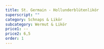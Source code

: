 ```yaml
---
title: St. Germain - Hollunderblütenlikör
superscript: ""
category: Schnaps & Likör
subcategory: Wermut & Likör
price1: --
price2: 6,5
order: 1
---
```

